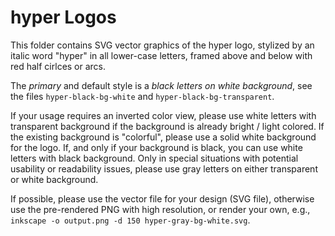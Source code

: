 # hyper Logos

This folder contains SVG vector graphics of the hyper logo, stylized by an
italic word "hyper" in all lower-case letters, framed above and below with red
half cirlces or arcs.

The *primary* and default style is a *black letters on white background*, see
the files `hyper-black-bg-white` and `hyper-black-bg-transparent`.

If your usage requires an inverted color view, please use white letters with
transparent background if the background is already bright / light colored. If
the existing background is "colorful", please use a solid white background for
the logo. If, and only if your background is black, you can use white letters
with black background. Only in special situations with potential usability or
readability issues, please use gray letters on either transparent or white
background.

If possible, please use the vector file for your design (SVG file), otherwise
use the pre-rendered PNG with high resolution, or render your own, e.g.,
`inkscape -o output.png -d 150 hyper-gray-bg-white.svg`.
